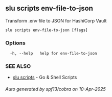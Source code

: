 ## slu scripts env-file-to-json

Transform .env file to JSON for HashiCorp Vault

```
slu scripts env-file-to-json [flags]
```

### Options

```
  -h, --help   help for env-file-to-json
```

### SEE ALSO

* [slu scripts](slu_scripts.md)	 - Go & Shell Scripts

###### Auto generated by spf13/cobra on 10-Apr-2025
